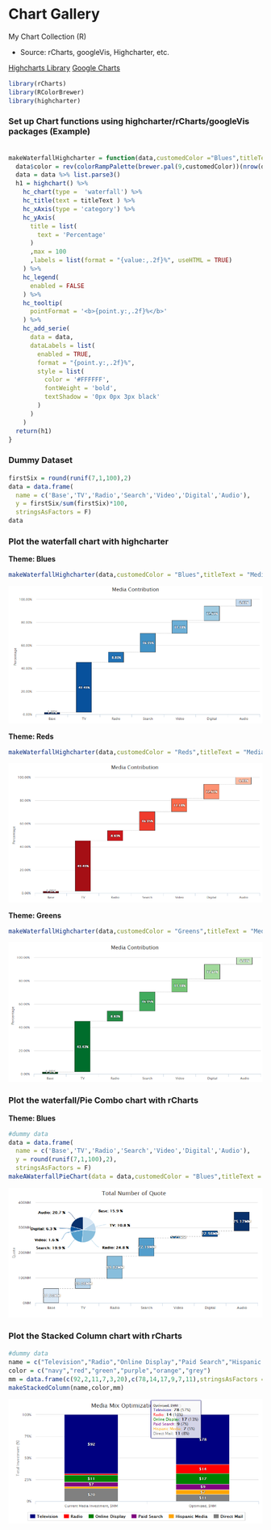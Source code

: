 # Chart Gallery
My Chart Collection (R)
* Source: rCharts, googleVis, Highcharter, etc.

[Highcharts Library](http://www.highcharts.com/) 
[Google Charts](https://developers.google.com/chart/) 

```r
library(rCharts)
library(RColorBrewer)
library(highcharter)
```
### Set up Chart functions using highcharter/rCharts/googleVis packages (Example)
```r

makeWaterfallHighcharter = function(data,customedColor ="Blues",titleText = "Variable Importance"){
  data$color = rev(colorRampPalette(brewer.pal(9,customedColor))(nrow(data)+2)[-c(1,2)])
  data = data %>% list.parse3()
  h1 = highchart() %>%
    hc_chart(type =  'waterfall') %>%
    hc_title(text = titleText ) %>%
    hc_xAxis(type = 'category') %>%
    hc_yAxis(
      title = list(
        text = 'Percentage'
      )
      ,max = 100
      ,labels = list(format = "{value:,.2f}%", useHTML = TRUE)
    ) %>%
    hc_legend(
      enabled = FALSE
    ) %>%
    hc_tooltip(
      pointFormat = '<b>{point.y:,.2f}%</b>'
    ) %>%
    hc_add_serie(
      data = data,
      dataLabels = list(
        enabled = TRUE,
        format = "{point.y:,.2f}%",
        style = list(
          color = '#FFFFFF',
          fontWeight = 'bold',
          textShadow = '0px 0px 3px black'
        )
      )
    )
  return(h1)
}

```

### Dummy Dataset
```r
firstSix = round(runif(7,1,100),2)
data = data.frame(
  name = c('Base','TV','Radio','Search','Video','Digital','Audio'),
  y = firstSix/sum(firstSix)*100,
  stringsAsFactors = F)
data
```

### Plot the waterfall chart with highcharter
__Theme: Blues__
```r
makeWaterfallHighcharter(data,customedColor = "Blues",titleText = "Media Contribution")
```
![highchart](screenshot/waterfall_Blues.png)

__Theme: Reds__
```r
makeWaterfallHighcharter(data,customedColor = "Reds",titleText = "Media Contribution")
```
![highchart](screenshot/waterfall_Reds.png)

__Theme: Greens__
```r
makeWaterfallHighcharter(data,customedColor = "Greens",titleText = "Media Contribution")
```
![highchart](screenshot/waterfall_Greens.png)

### Plot the waterfall/Pie Combo chart with rCharts
__Theme: Blues__
```r
#dummy data
data = data.frame(
  name = c('Base','TV','Radio','Search','Video','Digital','Audio'),
  y = round(runif(7,1,100),2),
  stringsAsFactors = F)
makeAWaterfallPieChart(data = data,customedColor = "Blues",titleText = "Total Number of Quote", yTitle = "Quote",centerPlace = c(130, 65))
```
![highchart](screenshot/combo_Blues.png)

### Plot the Stacked Column chart with rCharts
```r
#dummy data
name = c("Television","Radio","Online Display","Paid Search","Hispanic Media","Direct Mail")
color = c("navy","red","green","purple","orange","grey")
mm = data.frame(c(92,2,11,7,3,20),c(78,14,17,9,7,11),stringsAsFactors = F)
makeStackedColumn(name,color,mm)
```
![highchart](screenshot/stackedColumn.png)


